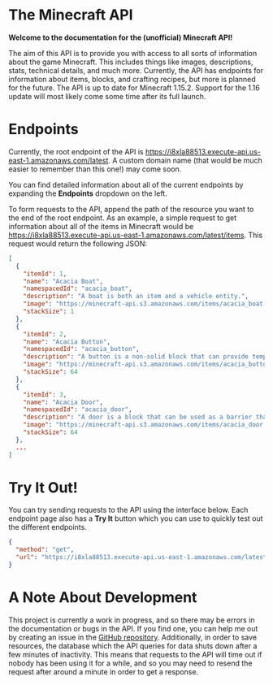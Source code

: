 # The Minecraft API

**Welcome to the documentation for the (unofficial) Minecraft API!**

The aim of this API is to provide you with access to all sorts of information about the game Minecraft. This includes things like images, descriptions, stats, technical details, and much more. Currently, the API has endpoints for information about items, blocks, and crafting recipes, but more is planned for the future. The API is up to date for Minecraft 1.15.2. Support for the 1.16 update will most likely come some time after its full launch.

# Endpoints

Currently, the root endpoint of the API is https://i8xla88513.execute-api.us-east-1.amazonaws.com/latest. A custom domain name (that would be much easier to remember than this one!) may come soon.

You can find detailed information about all of the current endpoints by expanding the **Endpoints** dropdown on the left.

To form requests to the API, append the path of the resource you want to the end of the root endpoint. As an example, a simple request to get information about all of the items in Minecraft would be https://i8xla88513.execute-api.us-east-1.amazonaws.com/latest/items. This request would return the following JSON:
```json
[
  {
    "itemId": 1,
    "name": "Acacia Boat",
    "namespacedId": "acacia_boat",
    "description": "A boat is both an item and a vehicle entity.",
    "image": "https://minecraft-api.s3.amazonaws.com/items/acacia_boat.png",
    "stackSize": 1
  },
  {
    "itemId": 2,
    "name": "Acacia Button",
    "namespacedId": "acacia_button",
    "description": "A button is a non-solid block that can provide temporary redstone power.",
    "image": "https://minecraft-api.s3.amazonaws.com/items/acacia_button.png",
    "stackSize": 64
  },
  {
    "itemId": 3,
    "name": "Acacia Door",
    "namespacedId": "acacia_door",
    "description": "A door is a block that can be used as a barrier that can be opened by hand or with redstone.",
    "image": "https://minecraft-api.s3.amazonaws.com/items/acacia_door.png",
    "stackSize": 64
  },
  ...
]
```

# Try It Out!

You can try sending requests to the API using the interface below. Each endpoint page also has a **Try It** button which you can use to quickly test out the different endpoints.

```json http
{
  "method": "get",
  "url": "https://i8xla88513.execute-api.us-east-1.amazonaws.com/latest/items"
}
```

# A Note About Development

This project is currently a work in progress, and so there may be errors in the documentation or bugs in the API. If you find one, you can help me out by creating an issue in the [GitHub repository](https://github.com/anish-shanbhag/minecraft-api). Additionally, in order to save resources, the database which the API queries for data shuts down after a few minutes of inactivity. This means that requests to the API will time out if nobody has been using it for a while, and so you may need to resend the request after around a minute in order to get a response.
